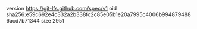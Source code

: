 version https://git-lfs.github.com/spec/v1
oid sha256:e59c692e4c332a2b338fc2c85e05b1e20a7995c4006b9948794886acd7b71344
size 2951

